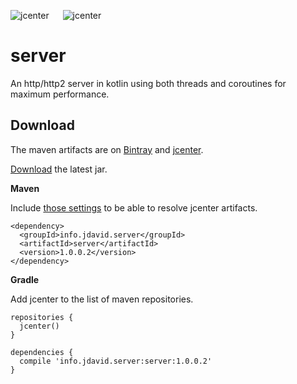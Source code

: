 ![jcenter](https://img.shields.io/badge/_jcenter_-1.0.0.2-6688ff.png?style=flat) &#x2003; ![jcenter](https://img.shields.io/badge/_Tests_-28/28-green.png?style=flat)
# server
An http/http2 server in kotlin using both threads and coroutines for maximum performance.

## Download ##

The maven artifacts are on [Bintray](https://bintray.com/programingjd/maven/info.jdavid.server/view)
and [jcenter](https://bintray.com/search?query=info.jdavid.server).

[Download](https://bintray.com/artifact/download/programingjd/maven/info/jdavid/server/server/1.0.0/server-1.0.0.2.jar) the latest jar.

__Maven__

Include [those settings](https://bintray.com/repo/downloadMavenRepoSettingsFile/downloadSettings?repoPath=%2Fbintray%2Fjcenter)
 to be able to resolve jcenter artifacts.
```
<dependency>
  <groupId>info.jdavid.server</groupId>
  <artifactId>server</artifactId>
  <version>1.0.0.2</version>
</dependency>
```
__Gradle__

Add jcenter to the list of maven repositories.
```
repositories {
  jcenter()
}
```
```
dependencies {
  compile 'info.jdavid.server:server:1.0.0.2'
}
```
